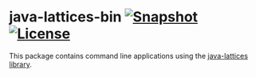 java-lattices-bin [![Snapshot](http://img.shields.io/badge/snapshot-2.0.0-orange.svg)](https://github.com/kbertet/java-lattices-bin) [![License](http://img.shields.io/badge/license-CeCILL--B-red.svg)](http://www.cecill.info/licences/Licence_CeCILL-B_V1-en.html)
==============

This package contains command line applications using the [java-lattices library](https://github.com/kbertet/java-lattices).
